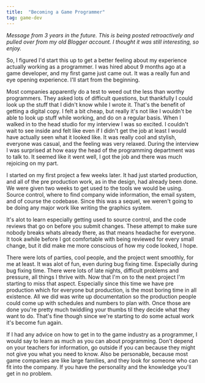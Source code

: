 ```yaml
---
title:  "Becoming a Game Programmer"
tag: game-dev
---
```

*Message from 3 years in the future. This is being posted retroactively and pulled over from my old Blogger account. I thought it was still interesting, so enjoy.*

So, I figured I'd start this up to get a better feeling about my experience actually working as a programmer. I was hired about 9 months ago at a game developer, and my first game just came out. It was a really fun and eye opening experience. I'll start from the beginning.

Most companies apparently do a test to weed out the less than worthy programmers. They asked lots of difficult questions, but thankfully I could look up the stuff that I didn't know while I wrote it. That's the benefit of getting a digital copy. I felt a bit cheap, but really it's not like I wouldn't be able to look up stuff while working, and do on a regular basis.
When I walked in to the head studio for my interview I was so excited. I couldn't wait to see inside and felt like even if I didn't get the job at least I would have actually seen what it looked like. It was really cool and stylish, everyone was casual, and the feeling was very relaxed. During the interview I was surprised at how easy the head of the programming department was to talk to. It seemed like it went well, I got the job and there was much rejoicing on my part.

I started on my first project a few weeks later. It had just started production, and all of the pre production work, as in the design, had already been done. We were given two weeks to get used to the tools we would be using. Source control, where to find company wide information, the email system, and of course the codebase. Since this was a sequel, we weren't going to be doing any major work like writing the graphics system.

It's alot to learn especially getting used to source control, and the code reviews that go on before you submit changes. These attempt to make sure nobody breaks whats already there, as that means headache for everyone. It took awhile before I got comfortable with being reviewed for every small change, but it did make me more conscious of how my code looked, I hope.

There were lots of parties, cool people, and the project went smoothly, for me at least. It was alot of fun, even during bug fixing time. Especially during bug fixing time. There were lots of late nights, difficult problems and pressure, all things I thrive with. Now that I'm on to the next project I'm starting to miss that aspect. Especially since this time we have pre production which for everyone but production, is the most boring time in all existence. All we did was write up documentation so the production people could come up with schedules and numbers to plan with. Once those are done you're pretty much twiddling your thumbs til they decide what they want to do. That's fine though since we're starting to do some actual work it's become fun again.

If I had any advice on how to get in to the game industry as a programmer, I would say to learn as much as you can about programming. Don't depend on your teachers for information, go outside if you can because they might not give you what you need to know. Also be personable, because most game companies are like large families, and they look for someone who can fit into the company. If you have the personality and the knowledge you'll get in no problem.